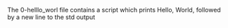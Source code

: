 The 0-helllo_worl file contains a script which prints Hello, World, followed by a new line to the std output
